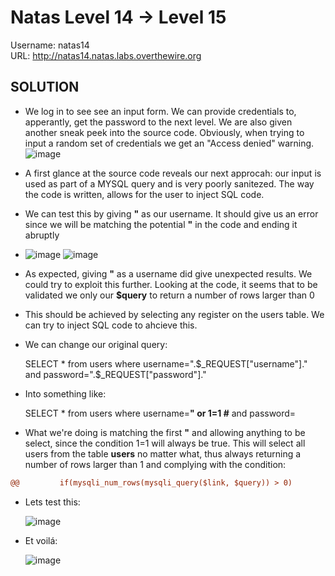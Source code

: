 

# Natas Level 14 → Level 15

Username: natas14 <br>
URL:      http://natas14.natas.labs.overthewire.org

## SOLUTION

- We log in to see see an input form. We can provide credentials to, apperantly, get the password to the next level. We are also given another sneak peek into the source code. Obviously, when trying to input a random set of credentials we get an "Access denied" warning. 
![image](https://github.com/DjentMachine/OverTheWire-CTF/assets/44790709/7ba518b8-f263-4340-9008-c0199692fff7)

- A first glance at the source code reveals our next approcah: our input is used as part of a MYSQL query and is very poorly sanitezed. The way the code is written, allows for the user to inject SQL code.
- We can test this by giving **"** as our username. It should give us an error since we will be matching the potential **"** in the code and ending it abruptly
- ![image](https://github.com/DjentMachine/OverTheWire-CTF/assets/44790709/30d73044-6c8b-4344-8c22-d0e721e3e393)
  ![image](https://github.com/DjentMachine/OverTheWire-CTF/assets/44790709/a5b2bff8-af64-4088-98a7-d90b8e92fb35)

- As expected, giving **"** as a username did give unexpected results. We could try to exploit this further. Looking at the code, it seems that to be validated we only our **$query** to return a number of rows larger than 0
- This should be achieved by selecting any register on the users table. We can try to inject SQL code to ahcieve this. 
- We can change our original query:

  SELECT * from users where username=".$_REQUEST["username"]." and password=".$_REQUEST["password"]."

- Into something like:

  SELECT * from users where username=**" or 1=1 #** and password=

- What we're doing is matching the first **"** and allowing anything to be select, since the condition 1=1 will always be true. This will select all users from the table **users** no matter what, thus always returning a number of rows larger than 1 and complying with the condition:
```diff
@@         if(mysqli_num_rows(mysqli_query($link, $query)) > 0)         @@
```
  


- Lets test this:
  
  ![image](https://github.com/DjentMachine/OverTheWire-CTF/assets/44790709/f27c5a85-256b-4043-97f0-624c0a2be5b6)


- Et voilá:
  
  ![image](https://github.com/DjentMachine/OverTheWire-CTF/assets/44790709/eff4b6ac-1372-4bfd-b96c-fc2d7aeed9de)


